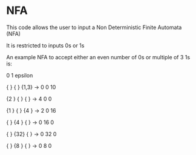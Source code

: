# NFA
This code allows the user to input a Non Deterministic Finite Automata (NFA)

It is restricted to inputs 0s or 1s

An example NFA to accept either an even number of 0s or multiple of 3 1s is:

0   1   epsilon 

{  } {  }   {1,3} -> 0 0  10

{2 } {  }   {   } -> 4 0  0

{1 } {  }   {4  } -> 2 0  16

{  } {4 }   {   } -> 0 16 0

{  } {32}   {   } -> 0 32 0

{  } {8 }   {   } -> 0 8  0
